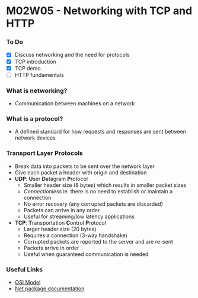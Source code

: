 # M02W05 - Networking with TCP and HTTP

### To Do
- [x] Discuss networking and the need for protocols
- [x] TCP introduction
- [x] TCP demo
- [ ] HTTP fundamentals

### What is networking?
- Communication between machines on a network

### What is a protocol?
- A defined standard for how requests and responses are sent between network devices

### Transport Layer Protocols
- Break data into packets to be sent over the network layer
- Give each packet a header with origin and destination
- **UDP**: **U**ser **D**atagram **P**rotocol
  - Smaller header size (8 bytes) which results in smaller packet sizes
  - _Connectionless_ ie. there is no need to establish or maintain a connection
  - No error recovery (any corrupted packets are discarded)
  - Packets can arrive in any order
  - Useful for streaming/low latency applications
- **TCP**: **T**ransportation **C**ontrol **P**rotocol
  - Larger header size (20 bytes)
  - Requires a connection (3-way handshake)
  - Corrupted packets are reported to the server and are re-sent
  - Packets arrive in order
  - Useful when guaranteed communication is needed

### Useful Links
* [OSI Model](https://en.wikipedia.org/wiki/OSI_model)
* [Net package documentation](https://nodejs.org/api/net.html)
